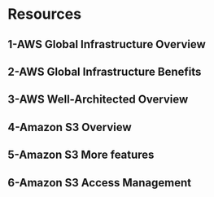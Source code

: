 # Resources

## 1-AWS Global Infrastructure Overview


## 2-AWS Global Infrastructure Benefits
## 3-AWS Well-Architected Overview
## 4-Amazon S3 Overview
## 5-Amazon S3 More features
## 6-Amazon S3 Access Management